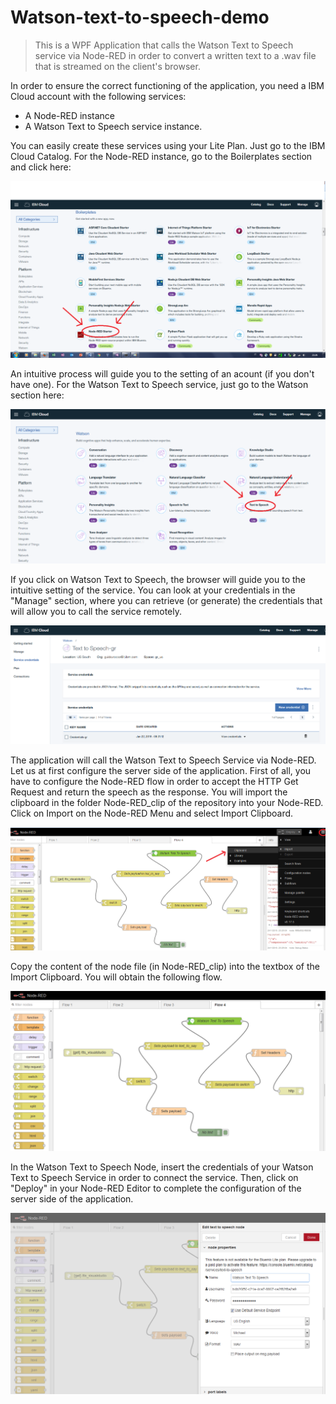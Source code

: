 # Watson-text-to-speech-demo

> This is a WPF Application that calls the Watson Text to Speech service via Node-RED in order to convert a written text to a .wav file that is streamed on the client's browser. 

In order to ensure the correct functioning of the application, you need a IBM Cloud account with the following services: 

- A Node-RED instance 
- A Watson Text to Speech service instance. 

You can easily create these services using your Lite Plan. Just go to the IBM Cloud Catalog. For the Node-RED instance, go to the Boilerplates section and click here: 


![Node-RED Catalog](https://github.com/GuidoRocco/Watson-text-to-speech-demo/blob/master/images/Picture_1.png) 



An intuitive process will guide you to the setting of an acount (if you don't have one). 
For the Watson Text to Speech service, just go to the Watson section here: 


![Watson Text to Speech Catalog](https://github.com/GuidoRocco/Watson-text-to-speech-demo/blob/master/images/Picture_2.png) 


If you click on Watson Text to Speech, the browser will guide you to the intuitive setting of the service. You can look at your credentials in the "Manage" section, where you can retrieve (or generate) the credentials that will allow you to call the service remotely. 


![Watson Text to Speech Credentials](https://github.com/GuidoRocco/Watson-text-to-speech-demo/blob/master/images/Picture_3.png) 


The application will call the Watson Text to Speech Service via Node-RED. Let us at first configure the server side of the application.  First of all, you have to configure the Node-RED flow in order to accept the HTTP Get Request and return the speech as the response. 
You will import the clipboard in the folder Node-RED_clip of the repository into your Node-RED. 
Click on Import on the Node-RED Menu and select Import Clipboard. 


![Node-RED](https://github.com/GuidoRocco/Watson-text-to-speech-demo/blob/master/images/Picture_4.png) 


Copy the content of the node file (in Node-RED_clip) into the textbox of the Import Clipboard. You will obtain the following flow. 

![Node-RED Flow](https://github.com/GuidoRocco/Watson-text-to-speech-demo/blob/master/images/Picture_5.png) 

In the Watson Text to Speech Node, insert the credentials of your Watson Text to Speech Service in order to connect the service. Then, click on "Deploy" in your Node-RED Editor to complete the configuration of the server side of the application. 


![Node-RED Watson Credentials](https://github.com/GuidoRocco/Watson-text-to-speech-demo/blob/master/images/Picture_6.png) 






